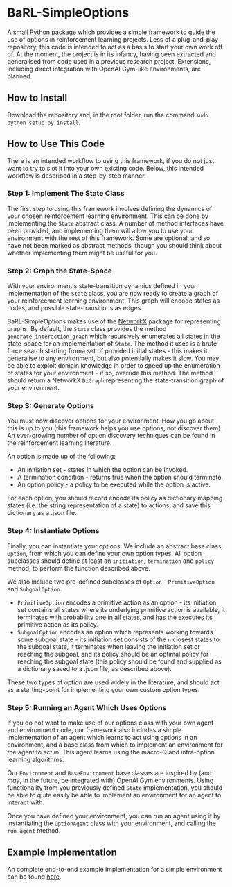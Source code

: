 # BaRL-SimpleOptions

A small Python package which provides a simple framework to guide the use of options in reinforcement learning projects. Less of a plug-and-play repository, this code is intended to act as a basis to start your own work off of.
At the moment, the project is in its infancy, having been extracted and generalised from code used in a previous research project.
Extensions, including direct integration with OpenAI Gym-like environments, are planned.

## How to Install

Download the repository and, in the root folder, run the command `sudo python setup.py install`.

## How to Use This Code

There is an intended workflow to using this framework, if you do not just want to try to slot it into your own existing code. Below, this intended workflow is described in a step-by-step manner.

### Step 1: Implement The State Class

The first step to using this framework involves defining the dynamics of your chosen reinforcement learning environment. This can be done by implementing the `State` abstract class. A number of method interfaces have been provided, and implementing them will allow you to use your environment with the rest of this framework. Some are optional, and so have not been marked as abstract methods, though you should think about whether implementing them might be useful for you.

### Step 2: Graph the State-Space

With your environment's state-transition dynamics defined in your implementation of the `State` class, you are now ready to create a graph of your reinforcement learning environment. This graph will encode states as nodes, and possible state-transitions as edges.

BaRL-SimpleOptions makes use of the [NetworkX](https://networkx.github.io/) package for representing graphs. By default, the `State` class provides the method `generate_interaction_graph` which recursively enumerates all states in the state-space for an implementation of `State`. The method it uses is a brute-force search starting froma  set of provided initial states - this makes it generalise to any environment, but also potentially makes it slow. You may be able to exploit domain knowledge in order to speed up the enumeration of states for your environment - if so, override this method. The method should return a NetworkX `DiGraph` representing the state-transition graph of your environment.

### Step 3: Generate Options

You must now discover options for your environment. How you go about this is up to you (this framework helps you use options, not discover them). An ever-growing number of option discovery techniques can be found in the reinforcement learning literature.

An option is made up of the following:

- An initiation set - states in which the option can be invoked.
- A termination condition - returns true when the option should terminate.
- An option policy - a policy to be executed while the option is active.

For each option, you should record encode its policy as dictionary mapping states (i.e. the string representation of a state) to actions, and save this dictionary as a .json file.

### Step 4: Instantiate Options

Finally, you can instantiate your options. We include an abstract base class, `Option`, from which you can define your own option types. All option subclasses should define at least an `initiation`, `termination` and `policy` method, to perform the function described above.

We also include two pre-defined subclasses of `Option` - `PrimitiveOption` and `SubgoalOption`.

- `PrimitiveOption` encodes a primitive action as an option - its initiation set contains all states where its underlying primitive action is available, it terminates with probability one in all states, and has the executes its primitive action as its policy.
- `SubgoalOption` encodes an option which represents working towards some subgoal state - its initiation set consists of the `n` closest states to the subgoal state, it terminates when leaving the initiation set or reaching the subgoal, and its policy should be an optimal policy for reaching the subgoal state (this policy should be found and supplied as a dictionary  saved to a .json file, as described above).

These two types of option are used widely in the literature, and should act as a starting-point for implementing your own custom option types.

### Step 5: Running an Agent Which Uses Options

If you do not want to make use of our options class with your own agent and environment code, our framework also includes a simple implementation of an agent which learns to act using options in an environment, and a base class from which to implement an environment for the agent to act in. This agent learns using the macro-Q and intra-option learning algorithms.

Our `Environment` and `BaseEnvironment` base classes are inspired by (and *may*, in the future, be integrated with) OpenAI Gym environments. Using functionality from you previously defined `State` implementation, you should be able to quite easily be able to implement an environment for an agent to interact with.

Once you have defined your environment, you can run an agent using it by instantiating the `OptionAgent` class with your environment, and calling the `run_agent` method.

## Example Implementation

An complete end-to-end example implementation for a simple environment can be found [here](https://github.com/Ueva/BaRL-SimpleOptions/tree/master/example).
